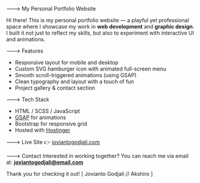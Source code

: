 ---> My Personal Portfolio Website

Hi there! This is my personal portfolio website — a playful yet professional space where I showcase my work in **web development** and **graphic design**. I built it not just to reflect my skills, but also to experiment with interactive UI and animations.

---> Features
- Responsive layout for mobile and desktop
- Custom SVG hamburger icon with animated full-screen menu
- Smooth scroll-triggered animations (using GSAP)
- Clean typography and layout with a touch of fun
- Project gallery & contact section

---> Tech Stack
- HTML / SCSS / JavaScript
- [GSAP](https://greensock.com/gsap/) for animations
- Bootstrap for responsive grid
- Hosted with [Hostinger](https://www.hostinger.com/id)

---> Live Site
👉 [joviantogodjali.com](https://joviantogodjali.com)

---> Contact
Interested in working together? You can reach me via email at: **joviantogodjali@email.com**

Thank you for checking it out!
[ Jovianto Godjali // Akshiro ]
